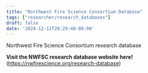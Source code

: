```yaml
---
title: "Northwest Fire Science Consortium Database"
tags: ["researcher/research_databases"]
draft: false
date: '2024-12-11T20:29:48-08:00'
---
```


Northwest Fire Science Consortium research database

**Visit the NWFSC research database website here!** (https://nwfirescience.org/research-database)

